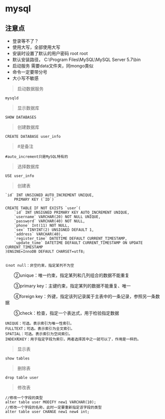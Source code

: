 # mysql

## 注意点

+ 登录等不了？
+ 使用大写，全部使用大写
+ 安装时设置了默认的用户密码  root root 
+ 默认安装路径， C:\Program Files\MySQL\MySQL Server 5.7\bin
+ 启动服务 需要data文件夹，同mongo类似
+ 命令一定要带分号
+ 大小写不敏感


> 启动数据服务

    mysqld

> 显示数据库 

    SHOW DATABASES

    
> 创建数据库 

    CREATE DATABASE user_info
    
> #是备注

    #auto_increment只是MySQL特有的
    
> 选择数据库 

    USE user_info

> 创建表

    `id` INT UNSIGNED AUTO_INCREMENT UNIQUE,
        PRIMARY KEY (`ID`)

    CREATE TABLE IF NOT EXISTS `user`(
        `id` INT UNSIGNED PRIMARY KEY AUTO_INCREMENT UNIQUE,
        `username` VARCHAR(20) NOT NULL UNIQUE,
        `password` VARCHAR(40) NOT NULL,
        `phone` Int(11) NOT NULL,
        `sex` TINYINT(2) UNSIGNED DEFAULT 1,
        `address` VARCHAR(40),
        `register_time` DATETIME DEFAULT CURRENT_TIMESTAMP,
        `update_time` DATETIME DEFAULT CURRENT_TIMESTAMP ON UPDATE CURRENT_TIMESTAMP
    )ENGINE=InnoDB DEFAULT CHARSET=utf8;


    ①not null：非空约束，指定某列不为空

　　②unique：唯一约束，指定某列和几列组合的数据不能重复

　　③primary key：主键约束，指定某列的数据不能重复、唯一

　　④foreign key：外键，指定该列记录属于主表中的一条记录，参照另一条数据

　　⑤check：检查，指定一个表达式，用于检验指定数据


    UNIQUE：可选。表示索引为唯一性索引。
    FULLTEXT；可选。表示索引为全文索引。
    SPATIAL：可选。表示索引为空间索引。
    INDEX和KEY：用于指定字段为索引，两者选择其中之一就可以了，作用是一样的。

    
> 显示表

    show tables
    
> 删除表

    drop table user

> 修改表

    //修改一个字段的类型
    alter table user MODIFY new1 VARCHAR(10);
    //修改一个字段的名称，此时一定要重新指定该字段的类型
    alter table user CHANGE new1 new4 int;